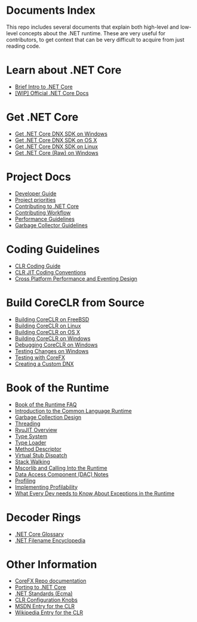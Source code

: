 Documents Index
===============

This repo includes several documents that explain both high-level and low-level concepts about the .NET runtime. These are very useful for contributors, to get context that can be very difficult to acquire from just reading code.

Learn about .NET Core
====================

- [Brief Intro to .NET Core](dotnetcore-intro.md)
- [[WIP] Official .NET Core Docs](http://dotnet.readthedocs.org)

Get .NET Core
=============

- [Get .NET Core DNX SDK on Windows](get-dotnetcore-dnx-windows.md)
- [Get .NET Core DNX SDK on OS X](get-dotnetcore-dnx-osx.md)
- [Get .NET Core DNX SDK on Linux](get-dotnetcore-dnx-linux.md)
- [Get .NET Core (Raw) on Windows](get-dotnetcore-windows.md)

Project Docs
============

- [Developer Guide](developer-guide.md)
- [Project priorities](project-priorities.md)
- [Contributing to .NET Core](contributing.md)
- [Contributing Workflow](contributing-workflow.md)
- [Performance Guidelines](performance-guidelines.md)
- [Garbage Collector Guidelines](garbage-collector-guidelines.md)

Coding Guidelines
=================

- [CLR Coding Guide](clr-code-guide.md)
- [CLR JIT Coding Conventions](clr_jit_coding_conventions.md)
- [Cross Platform Performance and Eventing Design](cross-platform-performance-and-eventing.md)

Build CoreCLR from Source
=========================

- [Building CoreCLR on FreeBSD](freebsd-instructions.md)
- [Building CoreCLR on Linux](linux-instructions.md)
- [Building CoreCLR on OS X](osx-instructions.md)
- [Building CoreCLR on Windows](windows-instructions.md)
- [Debugging CoreCLR on Windows](windows-debugging-instructions.md)
- [Testing Changes on Windows](windows-test-instructions.md)
- [Testing with CoreFX](testing-with-corefx.md)
- [Creating a Custom DNX](custom-dnx-instructions.md)

Book of the Runtime
===================

- [Book of the Runtime FAQ](botr-faq.md)
- [Introduction to the Common Language Runtime](intro-to-clr.md)
- [Garbage Collection Design](garbage-collection.md)
- [Threading](threading.md)
- [RyuJIT Overview](ryujit-overview.md)
- [Type System](type-system.md)
- [Type Loader](type-loader.md)
- [Method Descriptor](method-descriptor.md)
- [Virtual Stub Dispatch](virtual-stub-dispatch.md)
- [Stack Walking](stackwalking.md)
- [Mscorlib and Calling Into the Runtime](mscorlib.md)
- [Data Access Component (DAC) Notes](dac-notes.md)
- [Profiling](profiling.md)
- [Implementing Profilability](profilability.md)
- [What Every Dev needs to Know About Exceptions in the Runtime](exceptions.md)

Decoder Rings
=============

- [.NET Core Glossary](glossary.md)
- [.NET Filename Encyclopedia](dotnet-filenames.md)

Other Information
=================

- [CoreFX Repo documentation](https://github.com/dotnet/corefx/tree/master/Documentation)
- [Porting to .NET Core](https://github.com/dotnet/corefx/blob/master/Documentation/support-dotnet-core-instructions.md)
- [.NET Standards (Ecma)](dotnet-standards.md)
- [CLR Configuration Knobs](clr-configuration-knobs.md)
- [MSDN Entry for the CLR](http://msdn.microsoft.com/library/8bs2ecf4.aspx)
- [Wikipedia Entry for the CLR](http://en.wikipedia.org/wiki/Common_Language_Runtime)
